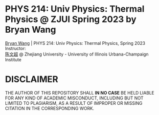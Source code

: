 # PHYS 214: Univ Physics: Thermal Physics @ ZJUI Spring 2023 by Bryan Wang
[Bryan Wang](WangBoyao.02@outlook.com) | PHYS 214: Univ Physics: Thermal Physics, Spring 2023  
Instructor:   
[陈文超](wenchaochen@zju.edu.cn) @ Zhejiang University - University of Illinois Urbana-Champaign Institute  

# DISCLAIMER
THE AUTHOR OF THIS REPOSITORY SHALL **IN NO CASE** BE HELD LIABLE FOR ANY KIND OF ACADEMIC MISCONDUCT, INCLUDING BUT NOT LIMITED TO PLAGIARISM, AS A RESULT OF IMPROPER OR MISSING CITATION IN THE CORRESPONDING WORK.

